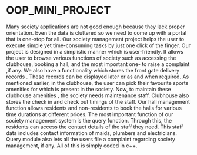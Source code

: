 # OOP_MINI_PROJECT

Many society applications are not good enough because they lack proper orientation. Even the data is cluttered so we need to come up with a portal that is one-stop for all. Our society management project helps the user to execute simple yet time-consuming tasks by just one click of the finger. Our project is designed in a simplistic manner which is user-friendly. It allows the user to browse various functions of society such as accessing the clubhouse, booking a hall, and the most important one- to raise a complaint ,if any. We also have a functionality which stores the front gate delivery records . These records can be displayed later or as and when required. As mentioned earlier, in the clubhouse, the user can pick their favourite sports amenities for which is present in the society. Now, to maintain these clubhouse amenities , the society needs maintenance staff. Clubhouse also stores the check in and check out timings of the staff. Our hall management function allows residents and non-residents to book the halls for various time durations at different prices. The most important function of our society management system is the query function. Through this, the residents can access the contact details of the staff they need. This staff data includes contact information of maids, plumbers and electricians. Query module also lets all the users file a complaint regarding society management, if any. All of this is simply coded in c++.

